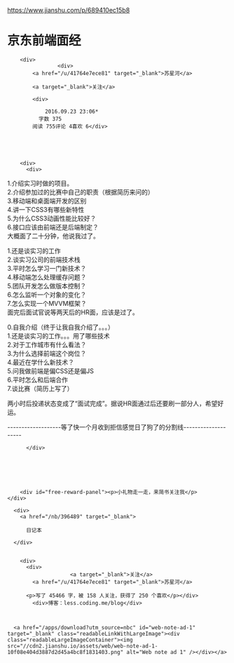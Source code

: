 <a href="https://www.jianshu.com/p/689410ec15b8">https://www.jianshu.com/p/689410ec15b8</a><div id="articleHeader"><h1>京东前端面经</h1></div>

        
        <div>
                    <div>
            <a href="/u/41764e7ece81" target="_blank">苏星河</a>
            
            <a target="_blank">关注</a>
            
            <div>
              
                2016.09.23 23:06*
              字数 375
            阅读 755评论 4喜欢 6</div>
          
          
        

        
        <div>
          <div>
            
<p>1.介绍实习时做的项目。<br />
2.介绍参加过的比赛中自己的职责（根据简历来问的）<br />
3.移动端和桌面端开发的区别<br />
4.讲一下CSS3有哪些新特性<br />
5.为什么CSS3动画性能比较好？<br />
6.接口应该由前端还是后端制定？<br />
大概面了二十分钟，他说我过了。</p>

<p>1.还是谈实习的工作<br />
2.谈实习公司的前端技术栈<br />
3.平时怎么学习一门新技术？<br />
4.移动端怎么处理缓存问题？<br />
5.团队开发怎么做版本控制？<br />
6.怎么监听一个对象的变化？<br />
7.怎么实现一个MVVM框架？<br />
面完后面试官说等两天后的HR面，应该是过了。</p>

<p>0.自我介绍（终于让我自我介绍了。。。）<br />
1.还是谈实习的工作。。。用了哪些技术<br />
2.对于工作城市有什么看法？<br />
3.为什么选择前端这个岗位？<br />
4.最近在学什么新技术？<br />
5.问我做前端是偏CSS还是偏JS<br />
6.平时怎么和后端合作<br />
7.谈比赛（简历上写了）</p>
<p>两小时后投递状态变成了“面试完成”。据说HR面通过后还要刷一部分人，希望好运。</p>
<p>-------------------等了快一个月收到拒信感觉日了狗了的分割线--------------------</p>

          </div>
        
    

    

    
        <div id="free-reward-panel"><p>小礼物走一走，来简书关注我</p>    </div>

      <div>
        <a href="/nb/396489" target="_blank">
          
          日记本
</a>        
        
      </div>

      
        <div>
          <div>
                        <a target="_blank">关注</a>
            <a href="/u/41764e7ece81" target="_blank">苏星河</a>
            
          <p>写了 45466 字，被 158 人关注，获得了 250 个喜欢</p></div>
            <div>博客：less.coding.me/blog</div>
        

    
      <a href="/apps/download?utm_source=nbc" id="web-note-ad-1" target="_blank" class="readableLinkWithLargeImage"><div class="readableLargeImageContainer"><img src="//cdn2.jianshu.io/assets/web/web-note-ad-1-10f08e404d3887d2d45a4bc8f1831403.png" alt="Web note ad 1" /></div></a>
    
  